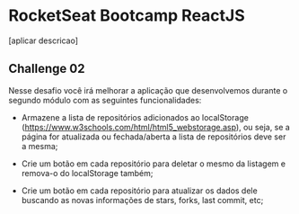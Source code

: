 # RocketSeat Bootcamp ReactJS

[aplicar descricao]

## Challenge 02

Nesse desafio você irá melhorar a aplicação que desenvolvemos durante o segundo módulo
com as seguintes funcionalidades:

- Armazene a lista de repositórios adicionados ao localStorage (https://www.w3schools.com/html/html5_webstorage.asp), 
  ou seja, se a página for atualizada ou fechada/aberta a lista de repositórios deve ser a mesma;

- Crie um botão em cada repositório para deletar o mesmo da listagem e remova-o do localStorage também;

- Crie um botão em cada repositório para atualizar os dados dele buscando as novas informações 
  de stars, forks, last commit, etc;
